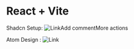 # React + Vite

Shadcn Setup: ![Link](https://ui.shadcn.com/docs/installation/vite)Add commentMore actions

Atom Design : ![Link](https://medium.com/@janelle.wg/atomic-design-pattern-how-to-structure-your-react-application-2bb4d9ca5f97)